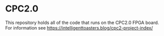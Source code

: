# CPC2.0
This repository holds all of the code that runs on the CPC2.0 FPGA board.
For information see https://intelligenttoasters.blog/cpc2-project-index/
